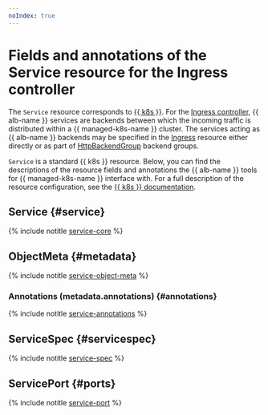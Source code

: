 ```yaml
---
noIndex: true
---
```


# Fields and annotations of the Service resource for the Ingress controller


The `Service` resource corresponds to [{{ k8s }}](../concepts/index.md#service). For the [Ingress controller](../../application-load-balancer/tools/k8s-ingress-controller/index.md), {{ alb-name }} services are backends between which the incoming traffic is distributed within a {{ managed-k8s-name }} cluster. The services acting as {{ alb-name }} backends may be specified in the [Ingress](ingress.md) resource either directly or as part of [HttpBackendGroup](http-backend-group.md) backend groups.

`Service` is a standard {{ k8s }} resource. Below, you can find the descriptions of the resource fields and annotations the {{ alb-name }} tools for {{ managed-k8s-name }} interface with. For a full description of the resource configuration, see the [{{ k8s }} documentation](https://kubernetes.io/docs/reference/kubernetes-api/service-resources/service-v1/).

## Service {#service}

{% include notitle [service-core](../../_includes/managed-kubernetes/alb-ref/service-core-for-ingress.md) %}

## ObjectMeta {#metadata}

{% include notitle [service-object-meta](../../_includes/managed-kubernetes/alb-ref/service-object-meta.md) %}

### Annotations (metadata.annotations) {#annotations}

{% include notitle [service-annotations](../../_includes/managed-kubernetes/alb-ref/service-annotations.md) %}

## ServiceSpec {#servicespec}

{% include notitle [service-spec](../../_includes/managed-kubernetes/alb-ref/service-spec.md) %}

## ServicePort {#ports}

{% include notitle [service-port](../../_includes/managed-kubernetes/alb-ref/service-port.md) %}
